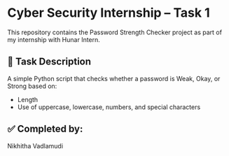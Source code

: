 # Cyber Security Internship – Task 1

This repository contains the Password Strength Checker project as part of my internship with Hunar Intern.

## 📄 Task Description
A simple Python script that checks whether a password is Weak, Okay, or Strong based on:
- Length
- Use of uppercase, lowercase, numbers, and special characters

## ✅ Completed by:
Nikhitha Vadlamudi
